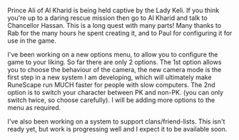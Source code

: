Prince Ali of Al Kharid is being held captive by the Lady Keli. If you think you're up to a daring rescue mission then go to Al Kharid and talk to Chancellor Hassan. This is a long quest with many parts! Many thanks to Rab for the many hours he spent creating it, and to Paul for configuring it for use in the game.

I've been working on a new options menu, to allow you to configure the game to your liking. So far there are only 2 options. The 1st option allows you to choose the behaviour of the camera, the new camera mode is the first step in a new system I am developing, which will ultimately make RuneScape run MUCH faster for people with slow computers. The 2nd option is to switch your character between PK and non-PK. (you can only switch twice, so choose carefully). I will be adding more options to the menu as required.

I've also been working on a system to support clans/friend-lists. This isn't ready yet, but work is progressing well and I expect it to be available soon.
